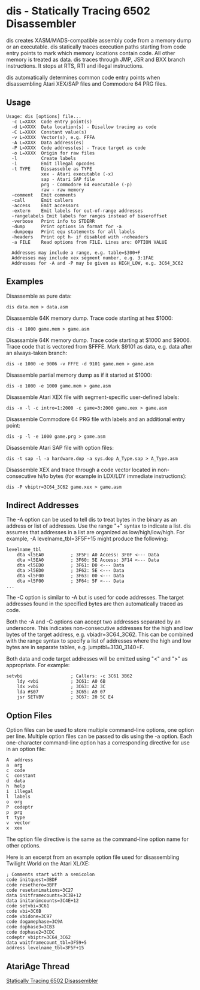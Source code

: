 dis - Statically Tracing 6502 Disassembler
==========================================

dis creates XASM/MADS-compatible assembly code from a memory dump or an
executable. dis statically traces execution paths starting from code entry
points to mark which memory locations contain code. All other memory is treated
as data. dis traces through JMP, JSR and BXX branch instructions. It stops at
RTS, RTI and illegal instructions.

dis automatically determines common code entry points when disassembling Atari
XEX/SAP files and Commodore 64 PRG files.

Usage
-----

    Usage: dis [options] file...
      -c L=XXXX  Code entry point(s)
      -d L=XXXX  Data location(s) - Disallow tracing as code
      -C L=XXXX  Constant value(s)
      -v L=XXXX  Vector(s), e.g. FFFA
      -A L=XXXX  Data address(es)
      -P L=XXXX  Code address(es) - Trace target as code
      -o L=XXXX  Origin for raw files
      -l         Create labels
      -i         Emit illegal opcodes
      -t TYPE    Dissasseble as TYPE
                 xex - Atari executable (-x)
                 sap - Atari SAP file
                 prg - Commodore 64 executable (-p)
                 raw - raw memory
      -comment   Emit comments
      -call      Emit callers
      -access    Emit accessors
      -extern    Emit labels for out-of-range addresses
      -rangelabels Emit labels for ranges instead of base+offset
      -verbose   Print info to STDERR
      -dump      Print options in format for -a
      -dumpequ   Print equ statements for all labels
      -headers   Print opt h- if disabled with -noheaders
      -a FILE    Read options from FILE. Lines are: OPTION VALUE
    
      Addresses may include a range, e.g. table=$300+F
      Addresses may include xex segment number, e.g. 3:1FAE
      Addresses for -A and -P may be given as HIGH_LOW, e.g. 3C64_3C62

Examples
--------

Disassemble as pure data:

    dis data.mem > data.asm

Disassemble 64K memory dump. Trace code starting at hex $1000:

    dis -e 1000 game.mem > game.asm

Disassamble 64K memory dump. Trace code starting at $1000 and $9006. Trace code
that is vectored from $FFFE. Mark $9101 as data, e.g. data after an
always-taken branch:

    dis -e 1000 -e 9006 -v FFFE -d 9101 game.mem > game.asm

Disassemble partial memory dump as if it started at $1000:

    dis -o 1000 -e 1000 game.mem > game.asm

Disassemble Atari XEX file with segment-specific user-defined labels:

    dis -x -l -c intro=1:2000 -c game=3:2000 game.xex > game.asm

Disassemble Commodore 64 PRG file with labels and an additional entry point:

    dis -p -l -e 1000 game.prg > game.asm

Disassemble Atari SAP file with option files:

    dis -t sap -l -a hardware.dop -a sys.dop A_Type.sap > A_Type.asm

Disassemble XEX and trace through a code vector located in non-consecutive
hi/lo bytes (for example in LDX/LDY immediate instructions):

    dis -P vbiptr=3C64_3C62 game.xex > game.asm

Indirect Addresses
------------------

The -A option can be used to tell dis to treat bytes in the binary as an
address or list of addresses. Use the range "+" syntax to indicate a list.  dis
assumes that addresses in a list are organized as low/high/low/high. For
example, -A levelname\_tbl=3F5F+15 might produce the following:

    levelname_tbl
        dta <l5EA0          ; 3F5F: A0 Access: 3F0F <--- Data
        dta >l5EA0          ; 3F60: 5E Access: 3F14 <--- Data
        dta <l5ED0          ; 3F61: D0 <--- Data
        dta >l5ED0          ; 3F62: 5E <--- Data
        dta <l5F00          ; 3F63: 00 <--- Data
        dta >l5F00          ; 3F64: 5F <--- Data
    ...

The -C option is similar to -A but is used for code addresses. The target
addresses found in the specified bytes are then automatically traced as code.

Both the -A and -C options can accept two addresses separated by an underscore.
This indicates non-consecutive addresses for the high and low bytes of the
target address, e.g. vbiadr=3C64\_3C62. This can be combined with the range
syntax to specify a list of addresses where the high and low bytes are in
separate tables, e.g. jumptbl=3130\_3140+F.

Both data and code target addresses will be emitted using "<" and ">" as
appropriate. For example:

    setvbi                  ; Callers: -c 3C61 3B62
        ldy <vbi            ; 3C61: A0 6B
        ldx >vbi            ; 3C63: A2 3C
        lda #$07            ; 3C65: A9 07
        jsr SETVBV          ; 3C67: 20 5C E4

Option Files
------------

Option files can be used to store multiple command-line options, one option per
line. Multiple option files can be passed to dis using the -a option.  Each
one-character command-line option has a corresponding directive for use in an
option file:

    A  address
    a  arg
    c  code
    C  constant
    d  data
    h  help
    i  illegal
    l  labels
    o  org
    P  codeptr
    p  prg
    t  type
    v  vector
    x  xex

The option file directive is the same as the command-line option name for other
options.

Here is an excerpt from an example option file used for disassembling Twilight
World on the Atari XL/XE:

    ; Comments start with a semicolon
    code initquest=3BDF
    code resethero=3BFF
    code resetanimations=3C27
    data initframecounts=3C3B+12
    data initanimcounts=3C4E+12
    code setvbi=3C61
    code vbi=3C6B
    code vbidone=3C97
    code dogamephase=3C9A
    code dophase3=3CB3
    code dophase2=3CDC
    codeptr vbiptr=3C64_3C62
    data waitframecount_tbl=3F59+5
    address levelname_tbl=3F5F+15

AtariAge Thread
---------------

[Statically Tracing 6502 Disassembler](http://atariage.com/forums/topic/232658-statically-tracing-6502-disassembler/)
